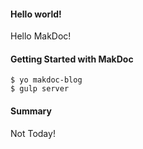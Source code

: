 #### Hello world!

Hello MakDoc!

#### Getting Started with MakDoc

    $ yo makdoc-blog
    $ gulp server

#### Summary

Not Today!

